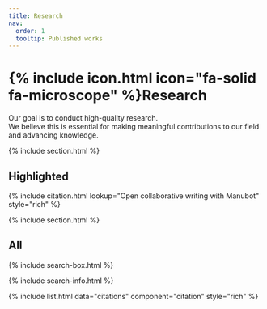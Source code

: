 ```yaml
---
title: Research
nav:
  order: 1
  tooltip: Published works
---
```


# {% include icon.html icon="fa-solid fa-microscope" %}Research

Our goal is to conduct high-quality research. <br> 
We believe this is essential for making meaningful contributions to our field and advancing knowledge.

{% include section.html %}

## Highlighted

{% include citation.html lookup="Open collaborative writing with Manubot" style="rich" %}

{% include section.html %}

## All

{% include search-box.html %}

{% include search-info.html %}

{% include list.html data="citations" component="citation" style="rich" %}
